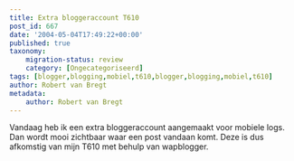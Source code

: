 ```yaml
---
title: Extra bloggeraccount T610
post_id: 667
date: '2004-05-04T17:49:22+00:00'
published: true
taxonomy:
    migration-status: review
    category: [Ongecategoriseerd]
tags: [blogger,blogging,mobiel,t610,blogger,blogging,mobiel,t610]
author: Robert van Bregt
metadata:
    author: Robert van Bregt
---
```

Vandaag heb ik een extra bloggeraccount aangemaakt voor mobiele logs. Dan wordt mooi zichtbaar waar een post vandaan komt. Deze is dus afkomstig van mijn T610 met behulp van wapblogger.